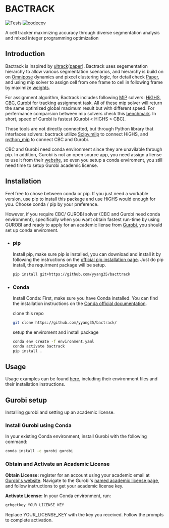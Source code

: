 # BACTRACK

![Tests](https://github.com/yyang35/bactrack/actions/workflows/python-package.yml/badge.svg)
[![codecov](https://codecov.io/gh/yyang35/bactrack/branch/main/graph/badge.svg?token=7ae0e45d-e732-4768-9c09-ec1cb81e712e)](https://codecov.io/gh/yyang35/bactrack)


A cell tracker maximizing accuracy through diverse segmentation analysis and mixed integer programming optimization


## Introduction

Bactrack is inspired by [ultrack](https://github.com/royerlab/ultrack)([paper](https://arxiv.org/abs/2308.04526)). Bactrack uses segementation hierarchy to allow various segmentation scenarios, and hierarchy is build on on [Omnipose](https://github.com/kevinjohncutler/omnipose/) dynamics and pixcel clustering logic, for detail check [Paper](https://www.nature.com/articles/s41592-022-01639-4), and using mip solver to assign cell from one frame to cell in following frame by maximize [weights](https://github.com/yyang35/bactrack/tree/dev/bactrack/tracking/weights). 

For assignment algorithm, Bactrack includes following [MIP](https://en.wikipedia.org/wiki/Integer_programming) solvers: [HiGHS](https://highs.dev/), [CBC](https://www.coin-or.org/Cbc/cbcuserguide.html), [Gurobi](https://www.gurobi.com/solutions/gurobi-optimizer) for tracking assignment task. 
All of these mip solver will return the same optimized global maximum result but with different speed. For perfermance comparsion between mip solvers check this [benchmark](https://plato.asu.edu/ftp/milp.html). 
 In short, speed of Gurobi is fastest (Gurobi < HiGHS < CBC). 

Those tools are not directly connectted, but through Python library that interfaces solvers:  bactrack utilize [Scipy.milp](https://docs.scipy.org/doc/scipy/reference/generated/scipy.optimize.milp.html)
to connect HiGHS, and [python_mip](https://github.com/coin-or/python-mip) to connect CBC and Gurobi. 

CBC and Gurobi need conda environment since they are unavilable through pip. In addition, Gurobi is not an open source app, you need assign a liense to use it from their [website](https://www.gurobi.com/solutions/gurobi-optimizer), so even you setup a conda enviroment, 
you still need time to setup Gurobi academic license. 



## Installation

Feel free to chose between conda or pip. 
If you just need a workable version, use pip to install this package and use HiGHS would enough for you. Choose conda / pip by your preference. 

However, if you require CBC/ GUROBI solver (CBC and Gurobi need conda environment), specifically when you want obtain fastest run-time by using GUROBI and ready to apply for an academic liense from [Gurobi](https://www.gurobi.com/solutions/gurobi-optimizer), you should set up conda enviroment.

- ### pip
  Install pip,  make sure pip is  installed, you can download and install it by following the instructions on the [official pip installation page](https://pip.pypa.io/en/stable/installation/).
  Just do pip install, the requirment package will be setup. 
  ```bash
  pip install git+https://github.com/yyang35/bacttrack
  ```

- ### Conda

  Install Conda: First, make sure you have Conda installed. You can find the installation instructions on the [Conda official documentation](https://docs.conda.io/projects/conda/en/latest/user-guide/install/index.html).
  
  clone this repo
  ```bash
  git clone https://github.com/yyang35/bactrack/
  ```
  
  setup the enviroment and install package
  ```bash
  conda env create -f environment.yaml
  conda activate bactrack
  pip install .
  ```


## Usage

Usage examples can be found [here](examples), including their environment files and their installation instructions.


## Gurobi setup

Installing gurobi and setting up an academic license.

### Install Gurobi using Conda

In your existing Conda environment, install Gurobi with the following command:

```bash
conda install -c gurobi gurobi
```

### Obtain and Activate an Academic License

**Obtain License:** register for an account using your academic email at [Gurobi's website](https://portal.gurobi.com/iam/login/). Navigate to the Gurobi's [named academic license page](https://www.gurobi.com/features/academic-named-user-license/), and follow instructions to get your academic license key.

**Activate License:** In your Conda environment, run:

```bash
grbgetkey YOUR_LICENSE_KEY
```

Replace YOUR_LICENSE_KEY with the key you received. Follow the prompts to complete activation.
